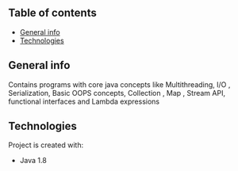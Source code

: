 ## Table of contents
* [General info](#general-info)
* [Technologies](#technologies)

## General info
Contains programs with core java concepts like Multithreading, I/O , Serialization, Basic OOPS concepts, Collection , Map , Stream API, functional interfaces and Lambda expressions
	
## Technologies
Project is created with:
* Java 1.8
	
